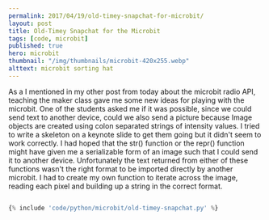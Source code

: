 ```yaml
---
permalink: 2017/04/19/old-timey-snapchat-for-microbit/
layout: post
title: Old-Timey Snapchat for the Microbit
tags: [code, microbit]
published: true
hero: microbit
thumbnail: "/img/thumbnails/microbit-420x255.webp"
alttext: microbit sorting hat
---
```


As a I mentioned in my other post from today about the microbit radio API, teaching the maker class gave me some new
ideas for playing with the microbit. One of the students asked me if it was possible, since we could send text to
another device, could we also send a picture because Image objects are created using colon separated strings of
intensity values. I tried to write a skeleton on a keynote slide to get them going but it didn't seem to work
correctly. I had hoped that the str() function or the repr() function might have given me a serializable form
of an image such that I could send it to another device. Unfortunately the text returned from either of these
functions wasn't the right format to be imported directly by another microbit. I had to create my own function to iterate
across the image, reading each pixel and building up a string in the correct format.

```python

{% include 'code/python/microbit/old-timey-snapchat.py' %}

```
